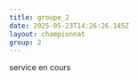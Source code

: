 ```yaml
---
title: groupe_2
date: 2025-05-23T14:26:26.145Z
layout: championnat
group: 2
---
```

service en cours
